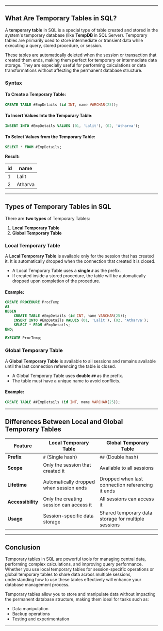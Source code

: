 
---

## What Are Temporary Tables in SQL?

A **temporary table** in SQL is a special type of table created and stored in the system's temporary database (like **TempDB** in SQL Server). Temporary tables are primarily used to store intermediate or transient data while executing a query, stored procedure, or session.

These tables are automatically deleted when the session or transaction that created them ends, making them perfect for temporary or intermediate data storage. They are especially useful for performing calculations or data transformations without affecting the permanent database structure.

### Syntax

#### To Create a Temporary Table:
```sql
CREATE TABLE #EmpDetails (id INT, name VARCHAR(25));  
````

#### To Insert Values Into the Temporary Table:

```sql
INSERT INTO #EmpDetails VALUES (01, 'Lalit'), (02, 'Atharva');
```

#### To Select Values from the Temporary Table:

```sql
SELECT * FROM #EmpDetails;
```

**Result:**

| id | name    |
| -- | ------- |
| 1  | Lalit   |
| 2  | Atharva |

---

## Types of Temporary Tables in SQL

There are **two types** of Temporary Tables:

1. **Local Temporary Table**
2. **Global Temporary Table**

### Local Temporary Table

A **Local Temporary Table** is available only for the session that has created it. It is automatically dropped when the connection that created it is closed.

* A Local Temporary Table uses a **single `#`** as the prefix.
* If created inside a stored procedure, the table will be automatically dropped upon completion of the procedure.

#### Example:

```sql
CREATE PROCEDURE ProcTemp 
AS
BEGIN
    CREATE TABLE #EmpDetails (id INT, name VARCHAR(25)); 
    INSERT INTO #EmpDetails VALUES (01, 'Lalit'), (02, 'Atharva');
    SELECT * FROM #EmpDetails;
END;

EXECUTE ProcTemp;
```

### Global Temporary Table

A **Global Temporary Table** is available to all sessions and remains available until the last connection referencing the table is closed.

* A Global Temporary Table uses **double `##`** as the prefix.
* The table must have a unique name to avoid conflicts.

#### Example:

```sql
CREATE TABLE ##EmpDetails (id INT, name VARCHAR(25)); 
```

---

## Differences Between Local and Global Temporary Tables

| Feature           | Local Temporary Table                   | Global Temporary Table                              |
| ----------------- | --------------------------------------- | --------------------------------------------------- |
| **Prefix**        | `#` (Single hash)                       | `##` (Double hash)                                  |
| **Scope**         | Only the session that created it        | Available to all sessions                           |
| **Lifetime**      | Automatically dropped when session ends | Dropped when last connection referencing it ends    |
| **Accessibility** | Only the creating session can access it | All sessions can access it                          |
| **Usage**         | Session-specific data storage           | Shared temporary data storage for multiple sessions |

---

## Conclusion

Temporary tables in SQL are powerful tools for managing central data, performing complex calculations, and improving query performance. Whether you use local temporary tables for session-specific operations or global temporary tables to share data across multiple sessions, understanding how to use these tables effectively will enhance your database management process.

Temporary tables allow you to store and manipulate data without impacting the permanent database structure, making them ideal for tasks such as:

* Data manipulation
* Backup operations
* Testing and experimentation

---
